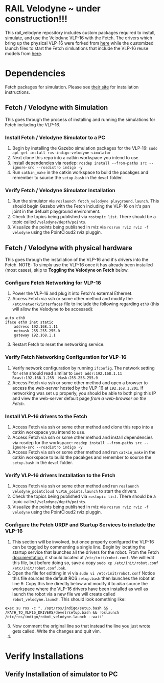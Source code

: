 # RAIL Velodyne ~ under construction!!!

This rail_velodyne repository includes custom packages required to install, simulate, and use the Velodyne VLP-16 with the Fetch. The drivers which bring up the physical VLP-16 were forked from [here](https://github.com/ros-drivers/velodyne) while the customized launch files to start the Fetch simluations that include the VLP-16 reuse models from [here](https://bitbucket.org/DataspeedInc/velodyne_simulator).

# Dependencies
Fetch packages for simulation. Please see [their site](http://docs.fetchrobotics.com/index.html) for installation instructions.

## Fetch / Velodyne with Simulation
This goes through the process of installing and running the simulations for Fetch including the VLP-16.

### Install Fetch / Velodyne Simulator to a PC
1. Begin by installing the Gazebo simulation packages for the VLP-16: `sudo apt-get install ros-indigo-velodyne-simulator`
2. Next clone this repo into a catkin workspace you intend to use.
3. Install dependencies via rosdep: `rosdep install --from-paths src --ignore-src --rosdistro indigo -y`
4. Run `catkin_make` in the catkin workspace to build the pacakges and remember to source the `setup.bash` in the `devel` folder.

### Verify Fetch / Velodyne Simulator Installation
1. Run the simulator via `roslaunch fetch_velodyne playground.launch`. This should begin Gazebo with the Fetch including the VLP-16 on it's pan joint in the defualt playground environment.
2. Check the topics being published via `rostopic list`. There should be a topic called `/velodyne/depth/points`.
3. Visualize the points being published in rviz via `rosrun rviz rviz -f velodyne` using the PointCloud2 rviz pluggin.

## Fetch / Velodyne with physical hardware
This goes through the installation of the VLP-16 and it's drivers into the Fetch. NOTE: To simply use the VLP-16 once it has already been installed (most cases), skip to **Toggling the Velodyne on Fetch** below.

### Configure Fetch Networking for VLP-16
1. Power the VLP-16 and plug it into Fetch's external Ethernet.
2. Access Fetch via ssh or some other method and modify the `/etc/network/interfaces` file to include the following regarding `eth0` (this will allow the Velodyne to be accessed):
```
auto eth0
iface eth0 inet static
    address 192.168.1.11
    netmask 255.255.255.0
    gateway 192.168.1.1
```
3. Restart Fetch to reset the networking service.

### Verify Fetch Networking Configuration for VLP-16
1. Verify network configuration by running `ifconfig`. The network setting for `eth0` should read similar to `inet addr:192.168.1.11  Bcast:192.168.1.255  Mask:255.255.255.0`
2. Access Fetch via ssh or some other method and open a browser to access the web-server hosted by the VLP-16 at `192.168.1.201`. If networking was set up properly, you should be able to both ping this IP and view the web-server default page *from a web-browser on the Fetch*.

### Install VLP-16 drivers to the Fetch
1. Access Fetch via ssh or some other method and clone this repo into a catkin workspace you intend to use.
2. Access Fetch via ssh or some other method and install dependencies via rosdep for the workspace: `rosdep install --from-paths src --ignore-src --rosdistro indigo -y`
3. Access Fetch via ssh or some other method and run `catkin_make` in the catkin workspace to build the pacakges and remember to source the `setup.bash` in the `devel` folder.

### Verify VLP-16 drivers Installation to the Fetch
1. Access Fetch via ssh or some other method and run `roslaunch velodyne_pointcloud VLP16_points.launch` to start the drivers.
2. Check the topics being published via `rostopic list`. There should be a topic called `/velodyne/depth/points`.
3. Visualize the points being published in rviz via `rosrun rviz rviz -f velodyne` using the PointCloud2 rviz pluggin.

### Configure the Fetch URDF and Startup Services to include the VLP-16
1. This section will be involved, but once properly conifgured the VLP-16 can be toggled by commenting a single line. Begin by locating the startup service that launches all the drivers for the robot. From the Fetch [documentation](http://docs.fetchrobotics.com/computer.html), it should located at `/etc/init/robot.conf`. We will edit this file, but before doing so, save a copy `sudo cp /etc/init/robot.conf /etc/init/robot.conf.bak`.
2. Open the file for editting in vi via `sudo vi /etc/init/robot.conf` Notice this file sources the default ROS `setup.bash` then launches the robot at line 9. Copy this line directly below and modify it to *also* source the workspace where the VLP-16 drivers have been installed as well as launch the robot via a new file we will create called `robot_velodyne.launch`. This should look something like:
```
exec su ros -c ". /opt/ros/indigo/setup.bash && . /PATH_TO_VLP16_DRIVERS/devel/setup.bash && roslaunch /etc/ros/indigo/robot_velodyne.launch --wait"
```
3. Now comment the original line so that instead the line you just wrote gets called. Write the changes and quit vim.
4. 
# Verify Installations
## Verify Installation of simulator to PC
